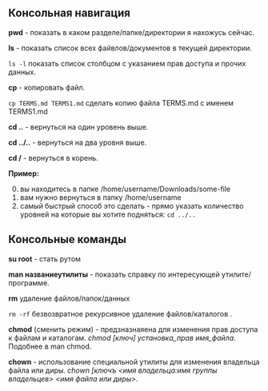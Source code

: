

## Консольная навигация

**pwd** - показать в каком разделе/папке/директории я нахожусь сейчас.

**ls** - показать список всех файвлов/документов в текущей директории.

`ls -l` показать список столбцом с указанием прав доступа и прочих данных.

**cp** - копировать файл. 

`cp TERMS.md TERMS1.md` сделать копию файла TERMS.md с именем TERMS1.md

**cd ..** - вернуться на один уровень выше.

**cd ../..** - вернуться на два уровня выше.

**cd /** - вернуться в корень.

**Пример:**

0. вы находитесь в папке /home/username/Downloads/some-file
1. вам нужно вернуться в папку /home/username
2. самый быстрый способ это сделать - прямо указать количество уровней на которые вы хотите подняться: `cd ../..`



## Консольные команды

**su root** - стать рутом

**man названиеутилиты** - показать справку по интересующей утилите/программе.

**rm** удаление файлов/папок/данных

`rm -rf` безвозвратное рекурсивное удаление файлов/каталогов .

**chmod** (сменить режим) - предзназнаяена для изменения прав доступа к файлам и каталогам. *chmod [ключ] установка_прав 		имя_файла*. Подобнее в man chmod.

**chown** - использование специальной утилиты для изменения владельца файла или диры. *chown [ключъ <имя владельца:имя группы владельцев> <имя файла или диры>*.
